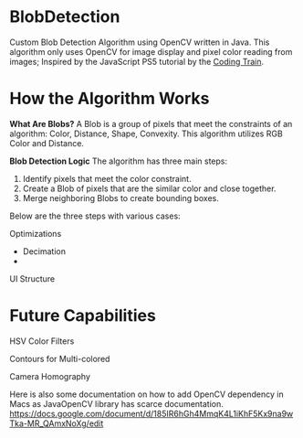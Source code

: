 # BlobDetection
Custom Blob Detection Algorithm using OpenCV written in Java. This algorithm only uses OpenCV for image display and pixel color reading from images; Inspired by the JavaScript PS5 tutorial by the [Coding Train]([url](https://www.youtube.com/watch?v=ce-2l2wRqO8)).

# How the Algorithm Works
**What Are Blobs?**
A Blob is a group of pixels that meet the constraints of an algorithm: Color, Distance, Shape, Convexity. This algorithm utilizes RGB Color and Distance.

**Blob Detection Logic**
The algorithm has three main steps:
1. Identify pixels that meet the color constraint.
2. Create a Blob of pixels that are the similar color and close together.
3. Merge neighboring Blobs to create bounding boxes.

Below are the three steps with various cases:

Optimizations
- Decimation
- 

UI Structure

# Future Capabilities
HSV Color Filters

Contours for Multi-colored

Camera Homography

Here is also some documentation on how to add OpenCV dependency in Macs as JavaOpenCV library has scarce documentation.
https://docs.google.com/document/d/185IR6hGh4MmqK4L1iKhF5Kx9na9wTka-MR_QAmxNoXg/edit
